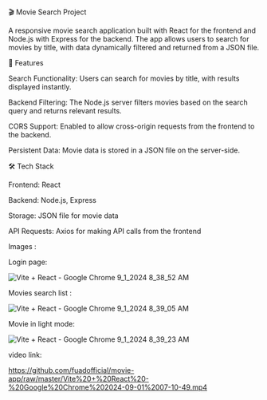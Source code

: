 🎬 Movie Search Project



A responsive movie search application built with React for the frontend and Node.js with Express for the backend. The app allows users to search for movies by title, with data dynamically filtered and returned from a JSON file.


  





🚀 Features



Search Functionality: Users can search for movies by title, with results displayed instantly.



Backend Filtering: The Node.js server filters movies based on the search query and returns relevant results.



CORS Support: Enabled to allow cross-origin requests from the frontend to the backend.



Persistent Data: Movie data is stored in a JSON file on the server-side.





🛠️ Tech Stack



Frontend: React



Backend: Node.js, Express



Storage: JSON file for movie data



API Requests: Axios for making API calls from the frontend



Images :


Login page:



![Vite + React - Google Chrome 9_1_2024 8_38_52 AM](https://github.com/user-attachments/assets/daaa4547-ddc5-4ff0-b159-650ff6edc666)



Movies search list :



![Vite + React - Google Chrome 9_1_2024 8_39_05 AM](https://github.com/user-attachments/assets/94af1c4a-bed8-40bc-ac2a-c7361ae301e1)



Movie in light mode:




![Vite + React - Google Chrome 9_1_2024 8_39_23 AM](https://github.com/user-attachments/assets/65de3c0d-9b4c-4b53-9cb3-be56fa6eb413)


video link:


https://github.com/fuadofficial/movie-app/raw/master/Vite%20+%20React%20-%20Google%20Chrome%202024-09-01%2007-10-49.mp4


